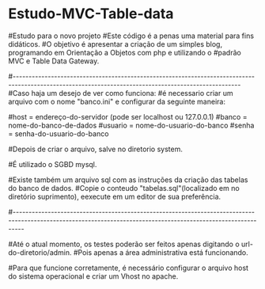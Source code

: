 # Estudo-MVC-Table-data
#Estudo para o novo projeto
#Este código é a penas uma material para fins didáticos.
#O objetivo é apresentar a criação de um simples blog, programando em Orientação a Objetos com php e utilizando o
#padrão MVC e Table Data Gateway.

#-----------------------------------------------------------------------------------------------------------------------------------------------------
#Caso haja um desejo de ver como funciona:
#é necessario criar um arquivo com o nome "banco.ini" e configurar da seguinte maneira:

#host = endereço-do-servidor (pode ser localhost ou 127.0.0.1)
#banco = nome-do-banco-de-dados
#usuario = nome-do-usuario-do-banco
#senha = senha-do-usuario-do-banco

#Depois de criar o arquivo, salve no diretorio system.

#É utilizado o SGBD mysql.

#Existe também um arquivo sql com as instruções da criação das tabelas do banco de dados.
#Copie o conteudo "tabelas.sql"(localizado em no diretório suprimento), eexecute em um editor de sua preferência.

#---------------------------------------------------------------------------------------------------------------------------------------------------------------

#Até o atual momento, os testes poderão ser feitos apenas digitando o url-do-diretorio/admin.
#Pois apenas a área administrativa está funcionando.

#Para que funcione corretamente, é necessário configurar o arquivo host do sistema operacional e criar um Vhost no apache.



